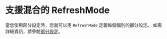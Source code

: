 # 支援混合的 RefreshMode

當您使用部分設定時，您就可以用 `RefreshMode` 定義每個個別的部分設定。 如需詳細資訊，請參閱[部分設定](https://msdn.microsoft.com/powershell/dsc/partialconfigs)。



<!--HONumber=Aug16_HO3-->


